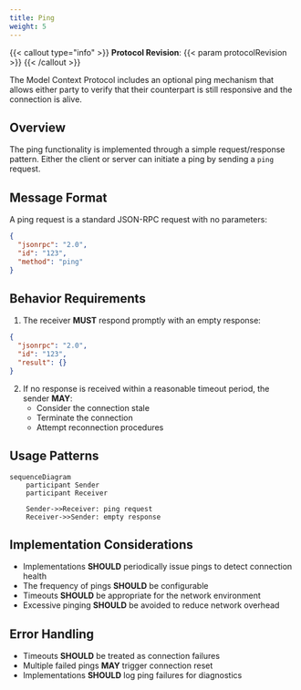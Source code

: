 ```yaml
---
title: Ping
weight: 5
---
```


{{< callout type="info" >}} **Protocol Revision**: {{< param protocolRevision >}}
{{< /callout >}}

The Model Context Protocol includes an optional ping mechanism that allows either party
to verify that their counterpart is still responsive and the connection is alive.

## Overview

The ping functionality is implemented through a simple request/response pattern. Either
the client or server can initiate a ping by sending a `ping` request.

## Message Format

A ping request is a standard JSON-RPC request with no parameters:

```json
{
  "jsonrpc": "2.0",
  "id": "123",
  "method": "ping"
}
```

## Behavior Requirements

1. The receiver **MUST** respond promptly with an empty response:

```json
{
  "jsonrpc": "2.0",
  "id": "123",
  "result": {}
}
```

2. If no response is received within a reasonable timeout period, the sender **MAY**:
   - Consider the connection stale
   - Terminate the connection
   - Attempt reconnection procedures

## Usage Patterns

```mermaid
sequenceDiagram
    participant Sender
    participant Receiver

    Sender->>Receiver: ping request
    Receiver->>Sender: empty response
```

## Implementation Considerations

- Implementations **SHOULD** periodically issue pings to detect connection health
- The frequency of pings **SHOULD** be configurable
- Timeouts **SHOULD** be appropriate for the network environment
- Excessive pinging **SHOULD** be avoided to reduce network overhead

## Error Handling

- Timeouts **SHOULD** be treated as connection failures
- Multiple failed pings **MAY** trigger connection reset
- Implementations **SHOULD** log ping failures for diagnostics
